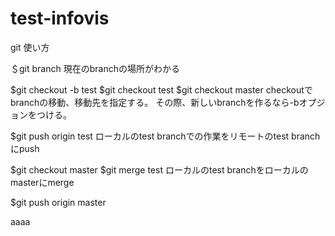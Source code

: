 # test-infovis
git 使い方

＄git branch
現在のbranchの場所がわかる

$git checkout -b test
$git checkout  test
$git checkout master
checkoutでbranchの移動、移動先を指定する。
その際、新しいbranchを作るなら-bオプジョンをつける。

$git push origin test
ローカルのtest branchでの作業をリモートのtest branchにpush

$git checkout master
$git merge test
ローカルのtest branchをローカルのmasterにmerge

$git push origin master

aaaa

